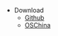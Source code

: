 - Download
  - [Github](https://github.com/baomidou/mybatis-plus)
  - [OSChina](http://git.oschina.net/baomidou/mybatis-plus)